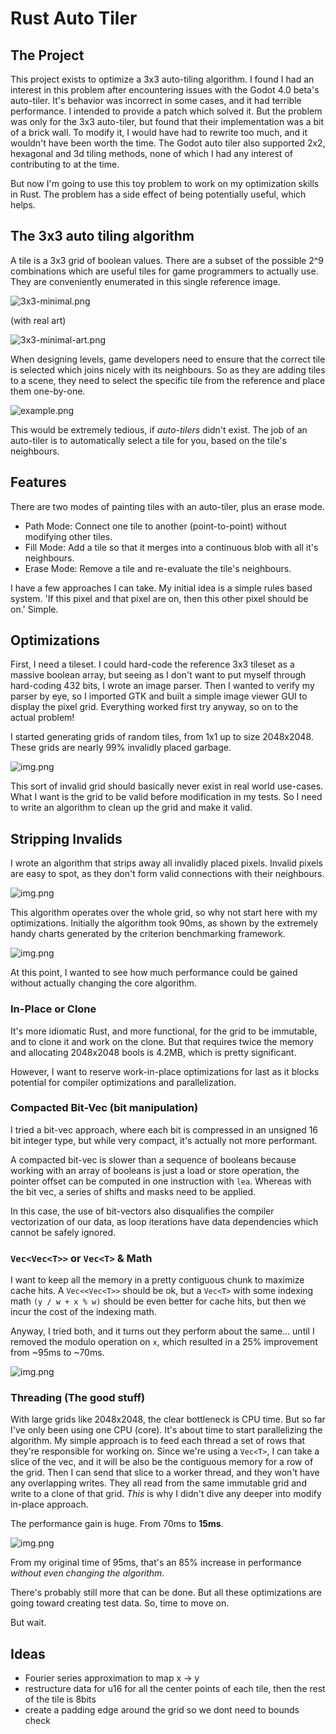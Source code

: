 # Rust Auto Tiler

## The Project

This project exists to optimize a 3x3 auto-tiling algorithm. I found I had an interest in this problem after
encountering issues with the Godot 4.0 beta's auto-tiler. It's behavior was incorrect in some cases, and it had terrible
performance. I intended to provide a patch which solved it. But the problem was only for the 3x3 auto-tiler, but found
that their implementation was a bit of a brick wall. To modify it, I would have had to rewrite too much, and it wouldn't
have been worth the time. The Godot auto tiler also supported 2x2, hexagonal and 3d tiling methods, none of which I had
any interest of contributing to at the time.

But now I'm going to use this toy problem to work on my optimization skills in Rust. The problem has a side effect of
being potentially useful, which helps.

## The 3x3 auto tiling algorithm

A tile is a 3x3 grid of boolean values. There are a subset of the possible 2^9 combinations which are useful tiles for
game programmers to actually use. They are conveniently enumerated in this single reference image.

![3x3-minimal.png](img/3x3-minimal.png)

(with real art)

![3x3-minimal-art.png](img/3x3-minimal-art.png)

When designing levels, game developers need to ensure that the correct tile is selected which joins nicely with its
neighbours. So as they are adding tiles to a scene, they need to select the specific tile from the reference and place
them one-by-one.

![example.png](img/example.png)

This would be extremely tedious, if *auto-tilers* didn't exist. The job of an auto-tiler is to automatically select a
tile for you, based on the tile's neighbours.

## Features

There are two modes of painting tiles with an auto-tiler, plus an erase mode.

- Path Mode: Connect one tile to another (point-to-point) without modifying other tiles.
- Fill Mode: Add a tile so that it merges into a continuous blob with all it's neighbours.
- Erase Mode: Remove a tile and re-evaluate the tile's neighbours.

I have a few approaches I can take. My initial idea is a simple rules based system. 'If this pixel and that pixel are
on, then this other pixel should be on.' Simple.

## Optimizations

First, I need a tileset. I could hard-code the reference 3x3 tileset as a massive boolean array, but seeing as I don't
want to put myself through hard-coding 432 bits, I wrote an image parser. Then I wanted to verify my parser by eye, so
I imported GTK and built a simple image viewer GUI to display the pixel grid. Everything worked first try anyway, so on
to the actual problem!

I started generating grids of random tiles, from 1x1 up to size 2048x2048. These grids are nearly 99% invalidly placed
garbage.

![img.png](img/garbage.png)

This sort of invalid grid should basically never exist in real world use-cases. What I want is the grid to be valid
before modification in my tests. So I need to write an algorithm to clean up the grid and make it valid.

## Stripping Invalids

I wrote an algorithm that strips away all invalidly placed pixels. Invalid pixels are easy to spot, as they don't
form valid connections with their neighbours.

![img.png](img/stripping-invalids.png)

This algorithm operates over the whole grid, so why not start here with my optimizations. Initially the algorithm took
90ms, as shown by the extremely handy charts generated by the criterion benchmarking framework.

![img.png](img/bench-1.png)

At this point, I wanted to see how much performance could be gained without actually changing the core algorithm.

### In-Place or Clone

It's more idiomatic Rust, and more functional, for the grid to be immutable, and to clone it and work on the clone.
But that requires twice the memory and allocating 2048x2048 bools is 4.2MB, which is pretty significant.

However, I want to reserve work-in-place optimizations for last as it blocks potential for compiler optimizations and
parallelization.

### Compacted Bit-Vec (bit manipulation)

I tried a bit-vec approach, where each bit is compressed in an unsigned 16 bit integer type, but while very compact,
it's
actually not more performant.

A compacted bit-vec is slower than a sequence of booleans because working with an array of booleans is just a load or
store operation, the pointer offset can be computed in one instruction with `lea`. Whereas with the bit vec, a series of
shifts and masks need to be applied.

In this case, the use of bit-vectors also disqualifies the compiler vectorization of our data, as loop iterations have
data dependencies which cannot be safely ignored.

### `Vec<Vec<T>>` or `Vec<T>` & Math

I want to keep all the memory in a pretty contiguous chunk to maximize cache hits. A `Vec<<Vec<T>>` should be ok, but a
`Vec<T>` with some indexing math `(y / w + x % w)` should be even better for cache hits, but then we incur the cost of
the indexing math.

Anyway, I tried both, and it turns out they perform about the same... until I removed the modulo operation on `x`, which
resulted in a 25% improvement from ~95ms to ~70ms.

![img.png](img/modulo-begone.png)

### Threading (The good stuff)

With large grids like 2048x2048, the clear bottleneck is CPU time. But so far I've only been using one CPU (core). It's
about time to start parallelizing the algorithm. My simple approach is to feed each thread a set of rows that they're
responsible for working on. Since we're using a `Vec<T>`, I can take a slice of the vec, and it will be also be the
contiguous memory for a row of the grid. Then I can send that slice to a worker thread, and they won't have any
overlapping writes. They all read from the same immutable grid and write to a clone of that grid. *This* is why I didn't
dive any deeper into modify in-place approach.

The performance gain is huge. From 70ms to **15ms**.

![img.png](img/threading.png)

From my original time of 95ms, that's an 85% increase in
performance *without even changing the algorithm*.

There's probably still more that can be done. But all these optimizations are going toward creating test data. So, time
to move on.

But wait.

## Ideas

- Fourier series approximation to map x -> y
- restructure data for u16 for all the center points of each tile, then the rest of the tile is 8bits
- create a padding edge around the grid so we dont need to bounds check
